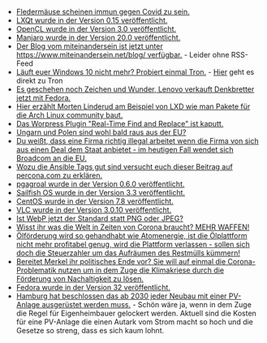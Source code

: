 * [Fledermäuse scheinen immun gegen Covid zu sein.](https://sachsen.nabu.de/news/2020/27949.html)
* [LXQt wurde in der Version 0.15 veröffentlicht.](https://www.pro-linux.de/news/1/27971/lxqt-015-freigegeben.html)
* [OpenCL wurde in der Version 3.0 veröffentlicht.](https://www.phoronix.com/scan.php?page=article&item=opencl-30-spec&num=1)
* [Manjaro wurde in der Version 20.0 veröffentlicht.](https://www.phoronix.com/scan.php?page=news_item&px=Manjaro-20.0-Released)
* [Der Blog vom miteinandersein ist jetzt unter https://www.miteinandersein.net/blog/ verfügbar.](https://www.miteinandersein.net/blog/) - Leider ohne RSS-Feed
* [Läuft euer Windows 10 nicht mehr? Probiert einmal Tron.](https://www.ghacks.net/2020/04/27/tron-is-a-mighty-tools-collection-for-windows/) - [Hier](https://www.reddit.com/r/TronScript/wiki/index) geht es direkt zu Tron
* [Es geschehen noch Zeichen und Wunder, Lenovo verkauft Denkbretter jetzt mit Fedora.](https://www.pro-linux.de/news/1/27972/lenovo-bietet-fedora-als-option-auf-thinkpads-an.html)
* [Hier erzählt Morten Linderud am Beispiel von LXD wie man Pakete für die Arch Linux community baut.](https://linderud.dev/blog/packaging-lxd-for-arch-linux/)
* [Das Worpress Plugin "Real-Time Find and Replace" ist kaputt.](https://www.bleepingcomputer.com/news/security/wordpress-plugin-bug-lets-hackers-create-rogue-admin-accounts/)
* [Ungarn und Polen sind wohl bald raus aus der EU?](https://verfassungsblog.de/corona-constitutional-16-scheidung-auf-europaeisch/)
* [Du weißt, dass eine Firma richtig illegal arbeitet wenn die Firma von sich aus einen Deal dem Staat anbietet - im heutigen Fall wendet sich Broadcom an die EU.](https://www.golem.de/news/chipsaetze-broadcom-bietet-der-eu-einen-deal-an-2004-148120.html)
* [Wozu die Ansible Tags gut sind versucht euch dieser Beitrag auf percona.com zu erklären.](https://www.percona.com/blog/2020/04/27/how-do-ansible-tags-work/)
* [pgagroal wurde in der Version 0.6.0 veröffentlicht.](https://www.postgresql.org/about/news/2031/)
* [Sailfish OS wurde in der Version 3.3 veröffentlicht.](https://www.phoronix.com/scan.php?page=news_item&px=Sailfish-OS-3.3-Rokua)
* [CentOS wurde in der Version 7.8 veröffentlicht.](https://www.pro-linux.de/news/1/27979/centos-78-freigegeben.html)
* [VLC wurde in der Version 3.0.10 veröffentlicht.](https://www.pro-linux.de/news/1/27980/vlc-3010-unterst%C3%BCtzt-smb23.html)
* [Ist WebP jetzt der Standard statt PNG oder JPEG?](https://opensource.com/article/20/4/webp-image-compression)
* [Wisst ihr was die Welt in Zeiten von Corona braucht? MEHR WAFFEN!](https://weltnetz.tv/ticker/2332-sipri-registriert-neuen-ruestungsrekord)
* [Ölförderung wird so gehandhabt wie Atomenergie, ist die Ölplattform nicht mehr profitabel genug, wird die Plattform verlassen - sollen sich doch die Steuerzahler um das Aufräumen des Restmülls kümmern!](https://www.sonnenseite.com/de/umwelt/shell-plant-nordsee-mit-11.000-tonnen-l-zu-verschmutzen.html)
* [Bereitet Merkel ihr politisches Ende vor? Sie will auf einmal die Corona-Problematik nutzen um in dem Zuge die Klimakriese durch die Förderung von Nachaltigkeit zu lösen.](https://www.sonnenseite.com/de/politik/merkel-will-hilfen-gegen-coronakrise-auch-als-mittel-gegen-klimakrise-nutzen-klares-signal-fr-hhere-klimaziele.html)
* [Fedora wurde in der Version 32 veröffentlicht.](https://www.pro-linux.de/news/1/27977/fedora-32-freigegeben.html)
* [Hamburg hat beschlossen das ab 2030 jeder Neubau mit einer PV-Anlage ausgerüstet werden muss.](https://www.sonnenseite.com/de/energie/hamburg-ist-vorreiter-bei-photovoltaik-pflicht-in-deutschland.html) - Schön wäre ja, wenn in dem Zuge die Regel für Eigenheimbauer gelockert werden. Aktuell sind die Kosten für eine PV-Anlage die einen Autark vom Strom macht so hoch und die Gesetze so streng, dass es sich kaum lohnt.
